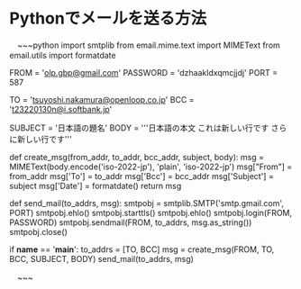 # Pythonでメールを送る方法

　~~~python
import smtplib
from email.mime.text import MIMEText
from email.utils import formatdate

FROM = 'olp.gbp@gmail.com'
PASSWORD = 'dzhaakldxqmcjjdj'
PORT = 587

TO = 'tsuyoshi.nakamura@openloop.co.jp'
BCC = 't23220130n@i.softbank.jp'

SUBJECT = '日本語の題名'
BODY = '''日本語の本文
これは新しい行です
さらに新しい行です'''


def create_msg(from_addr, to_addr, bcc_addr, subject, body):
    msg = MIMEText(body.encode('iso-2022-jp'), 'plain', 'iso-2022-jp')
    msg["From"] = from_addr
    msg['To'] = to_addr
    msg['Bcc'] = bcc_addr
    msg['Subject'] = subject
    msg['Date'] = formatdate()
    return msg


def send_mail(to_addrs, msg):
    smtpobj = smtplib.SMTP('smtp.gmail.com', PORT)
    smtpobj.ehlo()
    smtpobj.starttls()
    smtpobj.ehlo()
    smtpobj.login(FROM, PASSWORD)
    smtpobj.sendmail(FROM, to_addrs, msg.as_string())
    smtpobj.close()


if __name__ == '__main__':
    to_addrs = [TO, BCC]
    msg = create_msg(FROM, TO, BCC, SUBJECT, BODY)
    send_mail(to_addrs, msg)

　~~~
